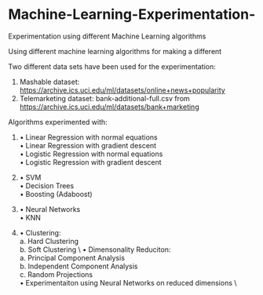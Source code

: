 # Machine-Learning-Experimentation-
Experimentation using different Machine Learning algorithms  

Using different machine learning algorithms for making a different 

Two different data sets have been used for the experimentation:
1.	Mashable dataset: https://archive.ics.uci.edu/ml/datasets/online+news+popularity
2.	Telemarketing dataset: bank-additional-full.csv from https://archive.ics.uci.edu/ml/datasets/bank+marketing


Algorithms experimented with:
1. •	Linear Regression with normal equations\
   •	Linear Regression with gradient descent\
   •	Logistic Regression with normal equations\
   •	Logistic Regression with gradient descent

   
2. •	SVM\
   •	Decision Trees \
   •	Boosting (Adaboost)

   
3. •	Neural Networks\
   •	KNN   


4. •	Clustering:\
         a. Hard Clustering\
         b. Soft Clustering \ 
   •	Dimensonality Reduciton:\
         a. Principal Component Analysis\
         b. Independent Component Analysis \
         c. Random Projections \
   •	Experimentaiton using Neural Networks on reduced dimensions  \
 
  
 
 
